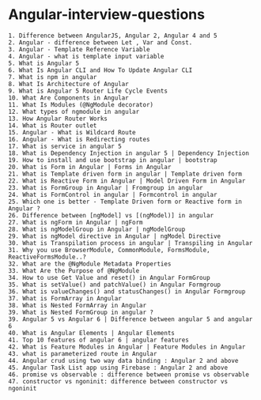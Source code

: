 # Angular-interview-questions



    1. Difference between AngularJS, Angular 2, Angular 4 and 5
    2. Angular - difference between Let , Var and Const.
    3. Angular - Template Reference Variable
    4. Angular - what is template input variable
    5. What is Angular 5
    6. What Is Angular CLI and How To Update Angular CLI
    7. What is npm in angular
    8. What Is Architecture of Angular
    9. What is Angular 5 Router Life Cycle Events
    10. What Are Components in Angular
    11. What Is Modules (@NgModule decorator)
    12. What types of ngmodule in angular
    13. How Angular Router Works
    14. What is Router outlet
    15. Angular - What is Wildcard Route
    16. Angular - What is Redirecting routes
    17. What is service in angular 5
    18. What is Dependency Injection in angular 5 | Dependency Injection
    19. How to install and use bootstrap in angular | bootstrap
    20. What is Form in Angular | Forms in Angular
    21. What is Template driven form in angular | Template driven form
    22. What is Reactive Form in Angular | Model Driven Form in Angular
    23. What is FormGroup in Angular | Fromgroup in angular
    24. What is FormControl in angular | Formcontrol in angular
    25. Which one is better - Template Driven form or Reactive form in Angular ?
    26. Difference between [ngModel] vs [(ngModel)] in angular
    27. What is ngForm in Angular | ngForm
    28. What is ngModelGroup in Angular | ngModelGroup
    29. What is ngModel directive in Angular | ngModel Directive
    30. What is Transpilation process in angular | Transpiling in Angular
    31. Why you use BrowserModule, CommonModule, FormsModule, ReactiveFormsModule..?
    32. What are the @NgModule Metadata Properties
    33. What Are the Purpose of @NgModule
    34. How to use Get Value and reset() in Angular FormGroup
    35. What is setValue() and patchValue() in Angular Formgroup
    36. What is valueChanges() and statusChanges() in Angular Formgroup
    37. What is FormArray in Angular
    38. What is Nested FormArray in Angular
    39. What is Nested FormGroup in angular ?
    39. Angular 5 vs Angular 6 | Difference between angular 5 and angular 6
    40. What is Angular Elements | Angular Elements
    41. Top 10 features of angular 6 | angular features
    42. What is Feature Modules in Angular | Feature Modules in Angular
    43. what is parameterized route in Angular
    44. Angular crud using two way data binding : Angular 2 and above
    45. Angular Task List app using Firebase : Angular 2 and above
    46. promise vs observable : difference between promise vs observable
    47. constructor vs ngoninit: difference between constructor vs ngoninit



